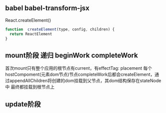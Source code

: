 ## babel babel-transform-jsx

React.createElement()

```js
function  createElement(type, config, children) {
  return ReactElement
}

```

## mount阶段 递归 beginWork completeWork 

首次mount只有整个应用的根节点有current，有effectTag: placement
每个hostCompoment(元素dom节点)节点completeWork后都会createElement，通过appendAllChildren将创建的dom挂载到父节点，其dom结构保存在stateNode中
最终都挂载到根节点上

## update阶段



